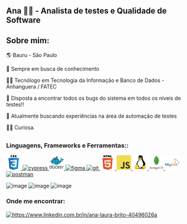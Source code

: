## Ana :woman_technologist: - Analista de testes e Qualidade de Software

## Sobre mim:
🌎 Bauru - São Paulo

🌱 Sempre em busca de conhecimento 

:woman_student: Tecnólogo em Tecnologia da Informação e Banco de Dados - Anhanguera / FATEC 

🐞 Disposta a encontrar todos os bugs do sistema em todos os níveis de testes!! 

📝 Atualmente buscando experiências na área de automação de testes 

🕵️‍♀️ Curiosa.

##
<h3 align="left">Linguagens, Frameworks e Ferramentas::</h3>
<p align="left"> <a href="https://www.w3schools.com/css/" target="_blank" rel="noreferrer"> <img src="https://raw.githubusercontent.com/devicons/devicon/master/icons/css3/css3-original-wordmark.svg" alt="css3" width="40" height="40"/> </a> <a href="https://www.cypress.io" target="_blank" rel="noreferrer"> <img src="https://raw.githubusercontent.com/simple-icons/simple-icons/6e46ec1fc23b60c8fd0d2f2ff46db82e16dbd75f/icons/cypress.svg" alt="cypress" width="40" height="40"/> </a> <a href="https://www.docker.com/" target="_blank" rel="noreferrer"> <img src="https://raw.githubusercontent.com/devicons/devicon/master/icons/docker/docker-original-wordmark.svg" alt="docker" width="40" height="40"/> </a> <a href="https://www.figma.com/" target="_blank" rel="noreferrer"> <img src="https://www.vectorlogo.zone/logos/figma/figma-icon.svg" alt="figma" width="40" height="40"/> </a> <a href="https://git-scm.com/" target="_blank" rel="noreferrer"> <img src="https://www.vectorlogo.zone/logos/git-scm/git-scm-icon.svg" alt="git" width="40" height="40"/> </a> <a href="https://www.w3.org/html/" target="_blank" rel="noreferrer"> <img src="https://raw.githubusercontent.com/devicons/devicon/master/icons/html5/html5-original-wordmark.svg" alt="html5" width="40" height="40"/> </a> <a href="https://developer.mozilla.org/en-US/docs/Web/JavaScript" target="_blank" rel="noreferrer"> <img src="https://raw.githubusercontent.com/devicons/devicon/master/icons/javascript/javascript-original.svg" alt="javascript" width="40" height="40"/> </a> <a href="https://www.linux.org/" target="_blank" rel="noreferrer"> <img src="https://raw.githubusercontent.com/devicons/devicon/master/icons/linux/linux-original.svg" alt="linux" width="40" height="40"/> </a> <a href="https://www.mongodb.com/" target="_blank" rel="noreferrer"> <img src="https://raw.githubusercontent.com/devicons/devicon/master/icons/mongodb/mongodb-original-wordmark.svg" alt="mongodb" width="40" height="40"/> </a> <a href="https://www.mysql.com/" target="_blank" rel="noreferrer"> <img src="https://raw.githubusercontent.com/devicons/devicon/master/icons/mysql/mysql-original-wordmark.svg" alt="mysql" width="40" height="40"/> </a> <a href="https://postman.com" target="_blank" rel="noreferrer"> <img src="https://www.vectorlogo.zone/logos/getpostman/getpostman-icon.svg" alt="postman" width="40" height="40"/> </a> 
  
![image](https://github.com/lau-ana/lau-ana/assets/142627005/58dc6e7d-3bbf-467f-971a-6827f2cec65e) ![image](https://github.com/lau-ana/lau-ana/assets/142627005/76c778a4-c1c6-4fe8-a8cb-268d7badee82) ![image](https://github.com/lau-ana/lau-ana/assets/142627005/15e71bfe-a896-41b0-a1a6-66278734494d)

  </p>
<h3 align="left">Onde me encontrar:</h3>
<p align="left">
<a href="https://linkedin.com/in/ana-laura-brito" target="blank"><img align="center" src="https://raw.githubusercontent.com/rahuldkjain/github-profile-readme-generator/master/src/images/icons/Social/linked-in-alt.svg" alt="https://www.linkedin.com.br/in/ana-laura-brito-40496026a" height="30" width="40" /></a>
</p>
